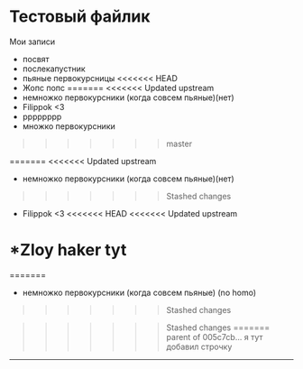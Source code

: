 ﻿# Тестовый файлик


Мои записи

* посвят
* послекапустник
* пьяные первокурсницы
<<<<<<< HEAD
* Жопс попс
=======
<<<<<<< Updated upstream
* немножко первокурсники (когда совсем пьяные)(нет)
* Filippok <3
* рррррррр
* множко первокурсники
>>>>>>> master

=======
<<<<<<< Updated upstream
* немножко первокурсники (когда совсем пьяные)(нет)
>>>>>>> Stashed changes
* Filippok <3
<<<<<<< HEAD
<<<<<<< Updated upstream

*Zloy haker tyt
=======
=======
* немножко первокурсники (когда совсем пьяные) (no homo)

>>>>>>> Stashed changes

>>>>>>> Stashed changes
=======
>>>>>>> parent of 005c7cb... я  тут добавил строчку
--------------
